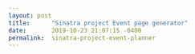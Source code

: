 ```yaml
---
layout: post
title:      "Sinatra project Event page generator"
date:       2019-10-23 21:07:15 -0400
permalink:  sinatra-project-event-planner
---
```

